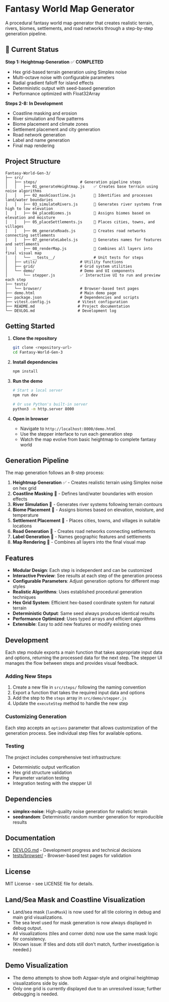 # Fantasy World Map Generator

A procedural fantasy world map generator that creates realistic terrain, rivers, biomes, settlements, and road networks through a step-by-step generation pipeline.

## 🚀 Current Status

**Step 1: Heightmap Generation** ✅ **COMPLETED**
- Hex grid-based terrain generation using Simplex noise
- Multi-octave noise with configurable parameters
- Radial gradient falloff for island effects
- Deterministic output with seed-based generation
- Performance optimized with Float32Array

**Steps 2-8: In Development**
- Coastline masking and erosion
- River simulation and flow patterns
- Biome placement and climate zones
- Settlement placement and city generation
- Road network generation
- Label and name generation
- Final map rendering

## Project Structure

```
Fantasy-World-Gen-3/
├── src/
│   ├── steps/                   # Generation pipeline steps
│   │   ├── 01_generateHeightmap.js    ✅ Creates base terrain using noise algorithms
│   │   ├── 02_maskCoastline.js        🔄 Identifies and processes land/water boundaries
│   │   ├── 03_simulateRivers.js       🔄 Generates river systems from high to low elevation
│   │   ├── 04_placeBiomes.js          🔄 Assigns biomes based on elevation and moisture
│   │   ├── 05_placeSettlements.js     🔄 Places cities, towns, and villages
│   │   ├── 06_generateRoads.js        🔄 Creates road networks connecting settlements
│   │   ├── 07_generateLabels.js       🔄 Generates names for features and settlements
│   │   ├── 08_renderMap.js            🔄 Combines all layers into final visual map
│   │   └── __tests__/                 # Unit tests for steps
│   ├── utils/                   # Utility functions
│   ├── grid/                    # Grid system utilities
│   └── demo/                    # Demo and UI components
│       └── stepper.js           ✅ Interactive UI to run and preview each step
├── tests/
│   └── browser/                 # Browser-based test pages
├── demo.html                    # Main demo page
├── package.json                 # Dependencies and scripts
├── vitest.config.js            # Vitest configuration
├── README.md                   # Project documentation
└── DEVLOG.md                   # Development log
```

## Getting Started

1. **Clone the repository**
   ```bash
   git clone <repository-url>
   cd Fantasy-World-Gen-3
   ```

2. **Install dependencies**
   ```bash
   npm install
   ```

3. **Run the demo**
   ```bash
   # Start a local server
   npm run dev
   
   # Or use Python's built-in server
   python3 -m http.server 8000
   ```

4. **Open in browser**
   - Navigate to `http://localhost:8000/demo.html`
   - Use the stepper interface to run each generation step
   - Watch the map evolve from basic heightmap to complete fantasy world

## Generation Pipeline

The map generation follows an 8-step process:

1. **Heightmap Generation** ✅ - Creates realistic terrain using Simplex noise on hex grid
2. **Coastline Masking** 🔄 - Defines land/water boundaries with erosion effects
3. **River Simulation** 🔄 - Generates river systems following terrain contours
4. **Biome Placement** 🔄 - Assigns biomes based on elevation, moisture, and temperature
5. **Settlement Placement** 🔄 - Places cities, towns, and villages in suitable locations
6. **Road Generation** 🔄 - Creates road networks connecting settlements
7. **Label Generation** 🔄 - Names geographic features and settlements
8. **Map Rendering** 🔄 - Combines all layers into the final visual map

## Features

- **Modular Design**: Each step is independent and can be customized
- **Interactive Preview**: See results at each step of the generation process
- **Configurable Parameters**: Adjust generation options for different map styles
- **Realistic Algorithms**: Uses established procedural generation techniques
- **Hex Grid System**: Efficient hex-based coordinate system for natural terrain
- **Deterministic Output**: Same seed always produces identical results
- **Performance Optimized**: Uses typed arrays and efficient algorithms
- **Extensible**: Easy to add new features or modify existing ones

## Development

Each step module exports a main function that takes appropriate input data and options, returning the processed data for the next step. The stepper UI manages the flow between steps and provides visual feedback.

### Adding New Steps

1. Create a new file in `src/steps/` following the naming convention
2. Export a function that takes the required input data and options
3. Add the step to the `steps` array in `src/demo/stepper.js`
4. Update the `executeStep` method to handle the new step

### Customizing Generation

Each step accepts an `options` parameter that allows customization of the generation process. See individual step files for available options.

### Testing

The project includes comprehensive test infrastructure:
- Deterministic output verification
- Hex grid structure validation
- Parameter variation testing
- Integration testing with the stepper UI

## Dependencies

- **simplex-noise**: High-quality noise generation for realistic terrain
- **seedrandom**: Deterministic random number generation for reproducible results

## Documentation

- [DEVLOG.md](./DEVLOG.md) - Development progress and technical decisions
- [tests/browser/](./tests/browser/) - Browser-based test pages for validation

## License

MIT License - see LICENSE file for details.

## Land/Sea Mask and Coastline Visualization
- Land/sea mask (`landMask`) is now used for all tile coloring in debug and main grid visualizations.
- The sea level used for mask generation is now always displayed in debug output.
- All visualizations (tiles and corner dots) now use the same mask logic for consistency.
- (Known issue: If tiles and dots still don't match, further investigation is needed.)

## Demo Visualization
- The demo attempts to show both Azgaar-style and original heightmap visualizations side by side.
- Only one grid is currently displayed due to an unresolved issue; further debugging is needed.
